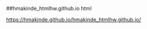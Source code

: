 ##hmakinde_htmlhw.github.io
      html
      
      
https://hmakinde.github.io/hmakinde_htmlhw.github.io/
